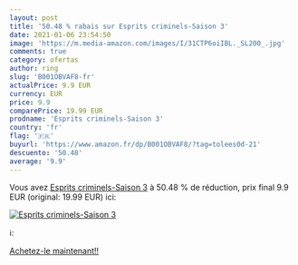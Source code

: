 ```yaml
---
layout: post
title: '50.48 % rabais sur Esprits criminels-Saison 3'
date: 2021-01-06 23:54:50
image: 'https://m.media-amazon.com/images/I/31CTP6oiIBL._SL200_.jpg'
comments: true
category: ofertas
author: ring
slug: 'B001OBVAF8-fr'
actualPrice: 9.9 EUR
currency: EUR
price: 9.9
comparePrice: 19.99 EUR
prodname: 'Esprits criminels-Saison 3'
country: 'fr'
flag: '🇫🇷'
buyurl: 'https://www.amazon.fr/dp/B001OBVAF8/?tag=tolees0d-21'
descuento: '50.48'
average: '9.9'
---
```


Vous avez [Esprits criminels-Saison 3](https://www.amazon.fr/dp/B001OBVAF8/?tag=tolees0d-21)  à  50.48 % de réduction, prix final  9.9 EUR (original: 19.99 EUR) ici:

[![Esprits criminels-Saison 3](https://m.media-amazon.com/images/I/31CTP6oiIBL._SL200_.jpg)](https://www.amazon.fr/dp/B001OBVAF8/?tag=tolees0d-21)

ℹ️:


[Achetez-le maintenant!!](https://www.amazon.fr/dp/B001OBVAF8/?tag=tolees0d-21)
